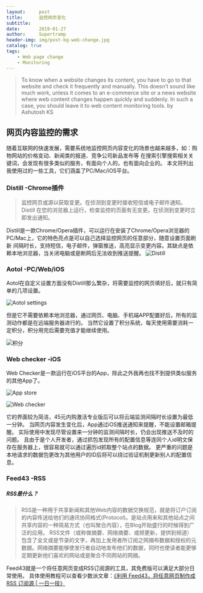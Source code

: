```yaml
---
layout:     post
title:      监控网页变化
subtitle:   
date:       2019-01-27
author:     Supertramp
header-img: img/post-bg-web-change.jpg
catalog: true
tags:
    - Web page change
    - Monitoring
---
```


>To know when a website changes its content, you have to go to that website and check it frequently and manually. 
This doesn’t sound like much work, 
unless it comes to an e-commerce site or a news website where web content changes happen quickly and suddenly. 
In such a case, you should leave it to web content monitoring tools.  by Ashutosh KS

## 网页内容监控的需求

随着互联网的快速发展，需要系统地监控网页内容变化的场景也越来越多，如：购物网站的价格变动、新闻类的报道、竞争公司新品发布等
在搜索引擎搜索相关关键词，会发现有很多类似的服务，有面向个人的，也有面向企业的。
本文将列出我使用过的一些工具，它们涵盖了PC/Mac/iOS平台。


### Distill -Chrome插件

>监控网页或源以获取变更。在侦测到变更时接收短信或电子邮件通知。
Distill 在您的浏览器上运行，检查监控的页面有无变更。在侦测到变更时立即发出通知。

Distill是一款Chrome/Opera插件，可以运行在安装了Chrome/Opera浏览器的PC/Mac上，它的特色亮点是可以自己选择监控网页的任意部分，随意设置页面刷新
间隔时长，支持短信，电子邮件，弹窗推送，高亮显示变更内容。其缺点是依赖本地浏览器，当关闭电脑或是断网后无法收到推送提醒。
![Distill](http://wx1.sinaimg.cn/mw690/005AgJOhgy1fzlcmrljd4j30hs0b4t9z.jpg)

### Aotol -PC/Web/iOS

Aotol在自定义设置方面没有Distill那么繁杂，将需要监控的网页填好后，就只有简单的几项设置。  

![Aotol settings](http://wx1.sinaimg.cn/mw690/005AgJOhgy1fzlcj8w4p7j315u0f0jtk.jpg)  

但是它不需要依赖本地浏览器，通过网页、电脑、手机端APP配置好后，所有的监测动作都是在远端服务器进行的。
当然它设置了积分系统，每天使用需要消耗一定积分，积分用完后需要充值才能继续使用。

![积分](http://wx4.sinaimg.cn/mw690/005AgJOhgy1fzlcimmncqj30zq0aqwg1.jpg)

### Web checker -iOS

Web Checker是一款运行在iOS平台的App，除此之外我再也找不到提供类似服务的其他App了。

![App store](http://wx3.sinaimg.cn/mw690/005AgJOhgy1fzld6n98fcj30hs0vkagg.jpg)


![Web checker](http://wx2.sinaimg.cn/mw690/005AgJOhgy1fzld6rkufgj30hs0vkjsr.jpg)


它的界面较为简洁，45元内购激活专业版后可以将云端监测间隔时长设置为最低一分钟。
当网页内容发生变化后，App通过iOS推送通知来提醒，不能设置邮箱提醒。
实际使用中发现尽管设置来一分钟的监测间隔时长，仍会出现推送不及时的问题。
且由于是个人开发者，通过抓包发现所有的配置信息等连同个人id明文保存在服务器上，很容易就可以通过遍历id抓取整个站点的数据。
更严重的问题是本地请求的数据包更改为其他用户的ID后将可以绕过验证机制更新别人的配置信息。


### Feed43 -RSS

##### RSS是什么？
>RSS是一种用于共享新闻和其他Web内容的数据交换规范，就是将订户订阅的内容传送给他们的通讯协同格式(Protocol)。是站点用来和其他站点之间共享内容的一种简易方式（也叫聚合内容），在Blog开始盛行的时候得到广泛的应用。
RSS文件（或称做摘要、网络摘要、或频更新，提供到频道）包含了全文或是节录的文字，再加上发用者所订阅之网摘布数据和授权的元数据。网络摘要能够使发行者自动地发布他们的数据，同时也使读者能更够定期更新他们喜欢的网站或是聚合不同网站的网摘。

Feed43就是一个将任意网页变成RSS订阅源的工具，其免费版可以满足大部分日常使用。
具体使用教程可以查看少数派文章：<a href="https://sspai.com/post/34320">《利用 Feed43，将任意网页制作成 RSS 订阅源 | 一日一技》</a>


